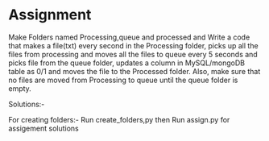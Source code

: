 # Assignment

Make Folders named Processing,queue and processed and Write a code that makes a file(txt) every second in the Processing folder, picks up all the files from processing and moves all the files to queue every 5 seconds and picks file from the queue folder, updates a column in MySQL/mongoDB table as 0/1 and moves the file to the Processed folder.
Also, make sure that no files are moved from Processing to queue until the queue folder is empty.


Solutions:-

For creating folders:- Run create_folders,py 
then Run assign.py for assigement solutions
